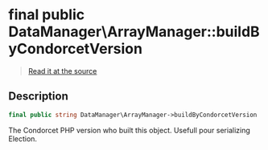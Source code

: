 # final public DataManager\ArrayManager::buildByCondorcetVersion

> [Read it at the source](https://github.com/julien-boudry/Condorcet/blob/master/src/DataManager/ArrayManager.php#L27)

## Description    

```php
final public string DataManager\ArrayManager->buildByCondorcetVersion 
```

The Condorcet PHP version who built this object. Usefull pour serializing Election.
